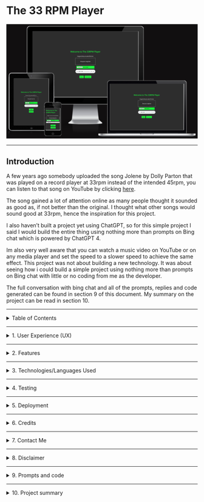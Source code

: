 # **The 33 RPM Player** #
![](/images/am_i_responsive.png)

<hr>

## **Introduction** ##
A few years ago somebody uploaded the song Jolene by Dolly Parton that was played on a record player at 33rpm instead of the intended 45rpm, you can listen to that song on YouTube by clicking [here](https://www.youtube.com/watch?v=CMrfM711vXI). 

The song gained a lot of attention online as many people thought it sounded as good as, if not better than the original. I thought what other songs would sound good at 33rpm, hence the inspiration for this project. 

I also haven’t built a project yet using ChatGPT, so for this simple project I said I would build the entire thing using nothing more than prompts on Bing chat which is powered by ChatGPT 4.  

Im also very well aware that you can watch a music video on YouTube or on any media player and set the speed to a slower speed to achieve the same effect. This project was not about building a new technology. It was about seeing how i could build a simple project using nothing more than prompts on Bing chat with little or no coding from me as the developer.

The full conversation with bing chat and all of the prompts, replies and code generated can be found in section 9 of this document. My summary on the project can be read in section 10. 
<hr>

<details>
<summary>Table of Contents</summary>
<br>

## **1. User Experience (UX)** ##
* 1.1 Target audience
* 1.2 Visitor goals
* 1.3 User stories
* 1.4 Design choices

## **2. Features** ##
* 2.1 The dropzone
* 2.2 Upload File
* 2.3 The Player
* 2.4 Fast Forward & Rewind Buttons 
* 2.5 Song Name
* 2.6 Error Message

## **3. Technologies/Languages Used** ##
* 3.1 ChatGPT via Bing
* 3.2 VSCode
* 3.3 HTML5
* 3.4 CSS
* 3.5 JavaScript
* 3.6 Favicon Generator 

## **4. Testing** ##
* 4.1 See [testing.md](testing.md) document 

## **5. Deployment** ##
* 5.1 Deployment
* 5.2 Cloning
* 5.3 Cloning Desktop

## **6. Credits** ##
* 6.1 Code 

## **7. Contact Me** ##
* 7.1 LinkedIn

## **8. Disclaimer** ##
* 8.1 Disclaimer on project

## **9. Prompts and code** ##
* 9.1 Prompts and code

## **10. Project summary** ##
* My summary on the project

</details>
<hr>

<details>
<summary>1. User Experience (UX)</summary>
<br>

### **1.1 - Target Audience** ###

Anyone who wishes to hear one of their favourite songs played at 33rpm.

### **1.2 - Visitor goals** ###

As a visitor to The 33RPM Player I want to be able to upload a song and hear it played at 33rpm.

### **1.3 - User Stories** ###

**As a visitor to The 33RPM Player want/expect/need:**

1. A simple user interface that is easy to navigate.
2. To be able to upload a song and hear it played at 33rpm.
3. To be able to fast forward and rewind the song.
4. To be able to see the name of the song that is playing.
5. To be able to see an error message if i try to upload a file that is not an audio file.

### **1.4 - Design Choices** ###

As i made this project completely using prompts in Bing chat i decided i would not make any design choices in advance and decide on the design choices as i go. 

**COLOURS**

I would prompt Bing chat with different requests as the project progressed and see what colour schemes the chat bot could come up with as we went through the CSS part of the project.

</details>

<hr>

<details>
<summary>2. Features</summary>
<br>

### **2.1 - The drop zone** ###

The clearly marked drop zone is where desktop users must drag the audio file they wish to listen to at 33rpm.

### **2.2 - Upload file** ###

For mobile users who don't have drag and drop functionality, they can click on the upload file button and select the audio file they wish to listen to at 33rpm.

### **2.3 - The player** ###

A standard HTML player that Bing chat generated when i gave it the prompt.

### **2.4 - Fast Forward & Rewind Buttons** ###

The fast forward and rewind buttons are standard HTML buttons that Bing chat generated when i gave it the prompt. The Javascript behind them allows users to skip forward or backwards by 10 seconds per click. All of the Javascript functionality was generated by Bing chat when i gave it the prompt.

### **2.5 - Song Name** ###

The song/file name is displayed to the user after the player loads it.

### **2.6 - Error Message** ###

If the user tries to upload a file that is not an audio file they will be presented with an error message.

</details>
<hr>

<details>
<summary>3. Technologies/Languages Used</summary>
<br>

* 3.1 - ChatGPT via Bing
* 3.2 - VSCode
* 3.3 - HTML5
* 3.4 - CSS
* 3.5 - JavaScript
* 3.6 - Favicon

</details>
<hr>

<details>
<summary>4. Testing</summary>
<br>

Testing information can be found in the [testing.md](testing.md) file

</details>
<hr>

<details>
<summary>5. Deployment</summary>
<br>

### **5.1 Deployment** ###

To deploy the site on Github i undertook the following steps:

1. Navigated to my profile page on Github
2. Selected this project from the repositories
3. Clicked on settings
4. Scroll down to the Github pages section
5. Click where is says source and in the dropdown menu select master
6. Click save

You will then receive a confirmation saying the page has been published and also be provided with the link where people can view your site.

The link to view the published site for this project can be found by clicking [Here](https://smcgdub.github.io/the_33rpm_player/)

<hr>

### **5.2 Cloning** ###

You can clone the projects repository to your local computer by following the steps below:

Cloning a repository using the command line

1. On github navigate to the project repository. The link can be found here: https://github.com/smcgdub/the_33rpm_player
2. Click on the button that says < >code
3. From the menu select HTTPS
4. Click on the clipboard icon on the right hand side of the URL
5. Open the terminal in your IDE
6. Change the current working directory to the location where you want the cloned directory.
7. In terminal type `git clone` and then paste the URL you copied earlier: https://github.com/smcgdub/the_33rpm_player.git
8. Press Enter to create your local clone

<hr>

### **5.3 Cloning Desktop** ###

You can also clone the project using Github Desktop. To do this you can do the following:

1. Download Github Desktop if you do not already have it installed. The link can be found here: [GitHub Desktop](https://desktop.github.com/)
2. Sign in to GitHub and GitHub Desktop before you start to clone.
3. On github navigate to the project repository. The link can be found here: https://github.com/smcgdub/the_33rpm_player
4. Click on the tab that says <>code
5. Click open with GitHub Desktop to clone and open the repository with GitHub Desktop.
6. Click Choose... and, using the Finder window, navigate to a local path where you want to clone the repository
7. Click clone

</details>
<hr>

<details>
<summary>6. Credits</summary>
<br>

### **6.1 Code** ###

All of the code for the project was generated using Bing chat powered by ChatGPT. I made only a handful of adjustments to the code myself. 

</details>

<hr>

<details>
<summary>7. Contact Me</summary>
<br>

If you wish to contact me you can do so on LinkedIn. My profile can be found here: [My LinkedIn](https://www.linkedin.com/in/stephenmcgovern01/)<br>

</details>
<hr>

<details>
<summary>8. Disclaimer</summary>
<br>

This website and all of its content was generated strictly for educational purposes only. There is no monetization of this website.

</details>

<hr>

<details>
<summary>9. Prompts and code</summary>
<br>

Below you can see the entire conversation i had with Bing chat to build this project. The prompts i asked and the responses Bing chat gave me. 

<hr>

<strong>Prompt 1:</strong><br> 
I want to build a website where users can drag an audio file and an audio player will play the song back at 33rpm. Let’s discuss the tech stack needed to do this

<strong>Response</strong><br> 
Sure! To build a website with the functionality you described, you’ll need to use a combination of front-end and back-end technologies. For the front-end, you can use HTML, CSS, and JavaScript to create the user interface and handle user interactions such as dragging and dropping an audio file. For the back-end, you can use a server-side language such as PHP or Node.js to process the audio file and play it back at 33rpm. You’ll also need a web server such as Apache or Nginx to host your website.

Is there a specific technology or language you prefer to use?<br>
1 of 24

<hr>

<strong>Prompt 2:</strong><br> 
The user won’t be able to store any music, they will only be able to drag and drop 1 song at a time, so no need for any backend

<strong>Response</strong><br> 
In that case, you can build the website using only front-end technologies. You can use HTML, CSS, and JavaScript to create the user interface and handle user interactions such as dragging and dropping an audio file. You can also use JavaScript to process the audio file and play it back at 33rpm using the Web Audio API.

Do you have any experience with these technologies?<br>
2 of 24

<hr>

<strong>Prompt 3</strong><br> 
Yes I have experience with these. Can you generate the html code for me?

<strong>Response</strong><br> 
Sure! Here’s a basic HTML template that you can use as a starting point for your website:

```html
<!DOCTYPE html>
<html>
  <head>
    <title>Audio Player</title>
  </head>
  <body>
    <h1>Audio Player</h1>
    <p>Drag and drop an audio file here:</p>
    <div id="dropzone" style="width: 300px; height: 100px; border: 2px dashed #ccc;"></div>
    <audio id="player" controls></audio>
    <script>
      // Your JavaScript code goes here
    </script>
  </body>
</html>
```

![](/images/1.png)
<br>
Preview of player generated

This template includes a dropzone element where users can drag and drop an audio file, and an audio element to play the file. You’ll need to add your own JavaScript code to handle the drag and drop event and play the audio file at 33rpm.

Is there anything else you need help with?<br>
3 of 24

<hr>

<strong>Prompt 4</strong><br> 
OK, now let’s write the JavaScript. When the user drags and drops a song into the player I want the song to start playing at 33rpm automatically. Generate this JavaScript code for me and add it to the html file you generated previously.

<strong>Response</strong><br> 
Sure! Here’s the updated HTML template with the added JavaScript code to handle the drag and drop event and play the audio file at 33rpm:

```html
<!DOCTYPE html>
<html>
  <head>
    <title>Audio Player</title>
  </head>
  <body>
    <h1>Audio Player</h1>
    <p>Drag and drop an audio file here:</p>
    <div id="dropzone" style="width: 300px; height: 100px; border: 2px dashed #ccc;"></div>
    <audio id="player" controls></audio>
    <script>
      // Get the dropzone and player elements
      const dropzone = document.querySelector('#dropzone');
      const player = document.querySelector('#player');

      // Handle the dragover event
      dropzone.addEventListener('dragover', (event) => {
        event.preventDefault();
      });

      // Handle the drop event
      dropzone.addEventListener('drop', (event) => {
        event.preventDefault();

        // Get the dropped file
        const file = event.dataTransfer.files[0];

        // Create a file reader
        const reader = new FileReader();
        reader.onload = (event) => {
          // Set the audio source and play the file at 33rpm
          player.src = event.target.result;
          player.playbackRate = 0.5;
          player.play();
        };
        reader.readAsDataURL(file);
      });
    </script>
  </body>
</html>
```

This code adds event listeners to the dropzone element to handle the dragover and drop events. When a user drags a file over the dropzone, the dragover event is fired and the default behaviour is prevented. When a user drops a file onto the dropzone, the drop event is fired and the dropped file is read using a FileReader. Once the file is read, its data is set as the source of the audio element and played back at 33rpm using the playbackRate property.

Is there anything else you need help with?<br>
4 of 24

<hr>

<strong>Prompt 5</strong><br> 
I also want the name of the file to be displayed below the player. Generate this code for me and add it to the code

<strong>Response</strong><br> 
Sure! Here’s the updated HTML template with the added code to display the name of the dropped file below the player:

```html
<!DOCTYPE html>
<html>
  <head>
    <title>Audio Player</title>
  </head>
  <body>
    <h1>Audio Player</h1>
    <p>Drag and drop an audio file here:</p>
    <div id="dropzone" style="width: 300px; height: 100px; border: 2px dashed #ccc;"></div>
    <audio id="player" controls></audio>
    <p id="filename"></p>
    <script>
      // Get the dropzone, player, and filename elements
      const dropzone = document.querySelector('#dropzone');
      const player = document.querySelector('#player');
      const filename = document.querySelector('#filename');

      // Handle the dragover event
      dropzone.addEventListener('dragover', (event) => {
        event.preventDefault();
      });

      // Handle the drop event
      dropzone.addEventListener('drop', (event) => {
        event.preventDefault();

        // Get the dropped file
        const file = event.dataTransfer.files[0];

        // Display the file name
        filename.textContent = file.name;

        // Create a file reader
        const reader = new FileReader();
        reader.onload = (event) => {
          // Set the audio source and play the file at 33rpm
          player.src = event.target.result;
          player.playbackRate = 0.5;
          player.play();
        };
        reader.readAsDataURL(file);
      });
    </script>
  </body>
</html>
```

![](/images/1.1.png)
<br>
Preview of player generated

This code adds a new p element with the id of filename to display the name of the dropped file. When a user drops a file onto the dropzone, the drop event is fired and the name of the dropped file is set as the text content of the filename element.

Is there anything else you need help with?<br>
5 of 24

<hr>

<strong>Prompt 6</strong><br> 
Let’s add a fast-forward button and a rewind button so a user can fast-forward and rewind the song. I don’t want these buttons to skip to the next song, they just fast forward or rewind the current song

<strong>Response</strong><br> 
Sure! Here’s the updated HTML template with the added code to include fast forward and rewind buttons:

```html
<!DOCTYPE html>
<html>
  <head>
    <title>Audio Player</title>
  </head>
  <body>
    <h1>Audio Player</h1>
    <p>Drag and drop an audio file here:</p>
    <div id="dropzone" style="width: 300px; height: 100px; border: 2px dashed #ccc;"></div>
    <audio id="player" controls></audio>
    <p id="filename"></p>
    <button id="rewind">Rewind</button>
    <button id="fastforward">Fast Forward</button>
    <script>
      // Get the dropzone, player, filename, rewind, and fastforward elements
      const dropzone = document.querySelector('#dropzone');
      const player = document.querySelector('#player');
      const filename = document.querySelector('#filename');
      const rewind = document.querySelector('#rewind');
      const fastforward = document.querySelector('#fastforward');

      // Handle the dragover event
      dropzone.addEventListener('dragover', (event) => {
        event.preventDefault();
      });

      // Handle the drop event
      dropzone.addEventListener('drop', (event) => {
        event.preventDefault();

        // Get the dropped file
        const file = event.dataTransfer.files[0];

        // Display the file name
        filename.textContent = file.name;

        // Create a file reader
        const reader = new FileReader();
        reader.onload = (event) => {
          // Set the audio source and play the file at 33rpm
          player.src = event.target.result;
          player.playbackRate = 0.5;
          player.play();
        };
        reader.readAsDataURL(file);
      });

      // Handle the click event for the rewind button
      rewind.addEventListener('click', () => {
        player.currentTime -= 10;
      });

      // Handle the click event for the fastforward button
      fastforward.addEventListener('click', () => {
        player.currentTime += 10;
      });
    </script>
  </body>
</html>
```

![](/images/2.png)
<br>
Preview of player generated

This code adds two new button elements with the ids of rewind and fastforward to allow users to rewind or fast forward the audio by 10 seconds. When a user clicks on one of these buttons, the currentTime property of the audio element is updated to move the playback position backward or forward by 10 seconds.

Is there anything else you need help with?<br>
6 of 24

<hr>

<strong>Prompt 7</strong><br> 
Now let’s add an upload button to the player for mobile users who are not able to drag and drop. Add an upload button that will allow users to select a song from their device and once selected the song will automatically start to play. Add this to the previous code you generated

<strong>Response</strong><br> 
Sure! Here’s the updated HTML template with the added code to include an upload button for mobile users:

```html
<!DOCTYPE html>
<html>
  <head>
    <title>Audio Player</title>
  </head>
  <body>
    <h1>Audio Player</h1>
    <p>Drag and drop an audio file here:</p>
    <div id="dropzone" style="width: 300px; height: 100px; border: 2px dashed #ccc;"></div>
    <input type="file" id="fileinput" accept="audio/*">
    <audio id="player" controls></audio>
    <p id="filename"></p>
    <button id="rewind">Rewind</button>
    <button id="fastforward">Fast Forward</button>
    <script>
      // Get the dropzone, player, filename, rewind, fastforward, and fileinput elements
      const dropzone = document.querySelector('#dropzone');
      const player = document.querySelector('#player');
      const filename = document.querySelector('#filename');
      const rewind = document.querySelector('#rewind');
      const fastforward = document.querySelector('#fastforward');
      const fileinput = document.querySelector('#fileinput');

      // Handle the dragover event
      dropzone.addEventListener('dragover', (event) => {
        event.preventDefault();
      });

      // Handle the drop event
      dropzone.addEventListener('drop', (event) => {
        event.preventDefault();

        // Get the dropped file
        const file = event.dataTransfer.files[0];

        // Display the file name
        filename.textContent = file.name;

        // Create a file reader
        const reader = new FileReader();
        reader.onload = (event) => {
          // Set the audio source and play the file at 33rpm
          player.src = event.target.result;
          player.playbackRate = 0.5;
          player.play();
        };
        reader.readAsDataURL(file);
      });

      // Handle the change event for the file input
      fileinput.addEventListener('change', (event) => {
        // Get the selected file
        const file = event.target.files[0];

        // Display the file name
        filename.textContent = file.name;

        // Create a file reader
        const reader = new FileReader();
        reader.onload = (event) => {
          // Set the audio source and play the file at 33rpm
          player.src = event.target.result;
          player.playbackRate = 0.5;
          player.play();
        };
        reader.readAsDataURL(file);
      });

      // Handle the click event for the rewind button
      rewind.addEventListener('click', () => {
        player.currentTime -= 10;
      });

      // Handle the click event for the fastforward button
      fastforward.addEventListener('click', () => {
        player.currentTime += 10;
      });
    </script>
  </body>
</html>
```

![](/images/3.png)
<br>
Preview of player generated

This code adds a new input element with the type of file and the id of fileinput to allow mobile users to select an audio file from their device. When a user selects a file using this input, the change event is fired and the selected file is read using a FileReader. Once the file is read, its data is set as the source of the audio element and played back at 33rpm using the playbackRate property.

Is there anything else you need help with?<br>
7 of 24

<hr>

<strong>Prompt 8</strong><br> 
When a user uploads a song, the file type is being displayed as well as the file name. For example when I uploaded the song crazy by gnarls barkley, what was displayed is crazy.mp3 I don’t want this to happen, what I want to display is just the file/song name and not the file type. Adjust the code you last generated to achieve this

<strong>Response</strong><br> 
Sure! Here’s the updated HTML template with the added code to display only the file name without the file extension:

```html
<!DOCTYPE html>
<html>
  <head>
    <title>Audio Player</title>
  </head>
  <body>
    <h1>Audio Player</h1>
    <p>Drag and drop an audio file here:</p>
    <div id="dropzone" style="width: 300px; height: 100px; border: 2px dashed #ccc;"></div>
    <input type="file" id="fileinput" accept="audio/*">
    <audio id="player" controls></audio>
    <p id="filename"></p>
    <button id="rewind">Rewind</button>
    <button id="fastforward">Fast Forward</button>
    <script>
      // Get the dropzone, player, filename, rewind, fastforward, and fileinput elements
      const dropzone = document.querySelector('#dropzone');
      const player = document.querySelector('#player');
      const filename = document.querySelector('#filename');
      const rewind = document.querySelector('#rewind');
      const fastforward = document.querySelector('#fastforward');
      const fileinput = document.querySelector('#fileinput');

      // Handle the dragover event
      dropzone.addEventListener('dragover', (event) => {
        event.preventDefault();
      });

      // Handle the drop event
      dropzone.addEventListener('drop', (event) => {
        event.preventDefault();

        // Get the dropped file
        const file = event.dataTransfer.files[0];

        // Display the file name without the extension
        filename.textContent = file.name.replace(/\.[^/.]+$/, "");

        // Create a file reader
        const reader = new FileReader();
        reader.onload = (event) => {
          // Set the audio source and play the file at 33rpm
          player.src = event.target.result;
          player.playbackRate = 0.5;
          player.play();
        };
        reader.readAsDataURL(file);
      });

      // Handle the change event for the file input
      fileinput.addEventListener('change', (event) => {
        // Get the selected file
        const file = event.target.files[0];

        // Display the file name without the extension
        filename.textContent = file.name.replace(/\.[^/.]+$/, "");

        // Create a file reader
        const reader = new FileReader();
        reader.onload = (event) => {
          // Set the audio source and play the file at 33rpm
          player.src = event.target.result;
          player.playbackRate = 0.5;
          player.play();
        };
        reader.readAsDataURL(file);
      });

      // Handle the click event for the rewind button
      rewind.addEventListener('click', () => {
        player.currentTime -= 10;
      });

      // Handle the click event for the fastforward button
      fastforward.addEventListener('click', () => {
        player.currentTime += 10;
      });
    </script>
  </body>
</html>
```

![](/images/4.png)
<br>
Preview of player generated

This code updates the drop and change event handlers to display only the file name without the file extension. When a user drops or selects a file, its name is extracted using a regular expression to remove the file extension before setting it as the text content of the filename element.

Is there anything else you need help with?<br>
8 of 24 

<hr>

<strong>Prompt 9</strong><br> 
Is there a way we can check if the user is dropping or uploading a none audio file? If so how do we check this? And if it’s not an audio file that the player can play, can we generate a message to the user to say "Sorry the type of file you are trying to load cannot be played in this player"

<strong>Response</strong><br>
Yes, it is possible to check if the user is dropping or uploading a non-audio file. You can do this by checking the type property of the dropped or selected file to see if it starts with audio/. If the file is not an audio file, you can display a message to the user to let them know that the file cannot be played.

Here’s the updated HTML template with the added code to check if the dropped or selected file is an audio file and display a message if it’s not

```html
<!DOCTYPE html>
<html>
  <head>
    <title>Audio Player</title>
  </head>
  <body>
    <h1>Audio Player</h1>
    <p>Drag and drop an audio file here:</p>
    <div id="dropzone" style="width: 300px; height: 100px; border: 2px dashed #ccc;"></div>
    <input type="file" id="fileinput" accept="audio/*">
    <audio id="player" controls></audio>
    <p id="filename"></p>
    <p id="message"></p>
    <button id="rewind">Rewind</button>
    <button id="fastforward">Fast Forward</button>
    <script>
      // Get the dropzone, player, filename, message, rewind, fastforward, and fileinput elements
      const dropzone = document.querySelector('#dropzone');
      const player = document.querySelector('#player');
      const filename = document.querySelector('#filename');
      const message = document.querySelector('#message');
      const rewind = document.querySelector('#rewind');
      const fastforward = document.querySelector('#fastforward');
      const fileinput = document.querySelector('#fileinput');

      // Handle the dragover event
      dropzone.addEventListener('dragover', (event) => {
        event.preventDefault();
      });

      // Handle the drop event
      dropzone.addEventListener('drop', (event) => {
        event.preventDefault();

        // Get the dropped file
        const file = event.dataTransfer.files[0];

        // Check if the file is an audio file
        if (file.type.startsWith('audio/')) {
          // Display the file name without the extension
          filename.textContent = file.name.replace(/\.[^/.]+$/, "");

          // Create a file reader
          const reader = new FileReader();
          reader.onload = (event) => {
            // Set the audio source and play the file at 33rpm
            player.src = event.target.result;
            player.playbackRate = 0.5;
            player.play();
          };
          reader.readAsDataURL(file);
        } else {
          // Display a message to the user
          message.textContent = "Sorry, the type of file you are trying to load cannot be played in this player.";
        }
      });

      // Handle the change event for the file input
      fileinput.addEventListener('change', (event) => {
        // Get the selected file
        const file = event.target.files[0];

        // Check if the file is an audio file
        if (file.type.startsWith('audio/')) {
          // Display the file name without the extension
          filename.textContent = file.name.replace(/\.[^/.]+$/, "");

          // Create a file reader
          const reader = new FileReader();
          reader.onload = (event) => {
            // Set the audio source and play the file at 33rpm
            player.src = event.target.result;
            player.playbackRate = 0.5;
            player.play();
          };
          reader.readAsDataURL(file);
        } else {
          // Display a message to the user
          message.textContent = "Sorry, the type of file you are trying to load cannot be played in this player.";
        }
      });

      // Handle the click event for the rewind button
      rewind.addEventListener('click', () => {
        player.currentTime -= 10;
      });

      // Handle the click event for the fastforward button
      fastforward.addEventListener('click', () => {
        player.currentTime += 10;
      });
    </script>
  </body>
</html>
```

![](/images/4.1.png)
<br>
Preview of player generated

This code updates the drop and change event handlers to check if the dropped or selected file is an audio file by checking its type property. If the file is not an audio file, a message is displayed to let the user know that it cannot be played.

Is there anything else you need help with?<br>
9 of 24

<hr>

<strong>Prompt 10</strong><br> 
If the user tries to upload a none audio file then the error message is displaying correctly. However, if the user then uploads a correct audio file, the previous error message is still displaying. Adjust the code we are using so if the user uploads an audio file after trying to upload a none audio file, the message that error message that displays "Sorry, the type of file you are trying to load cannot be played in this player." is removed

<strong>Response</strong><br> 
Sure! Here’s the updated HTML template with the added code to remove the error message when the user uploads a valid audio file after trying to upload a non-audio file:

```html
<!DOCTYPE html>
<html>
  <head>
    <title>Audio Player</title>
  </head>
  <body>
    <h1>Audio Player</h1>
    <p>Drag and drop an audio file here:</p>
    <div id="dropzone" style="width: 300px; height: 100px; border: 2px dashed #ccc;"></div>
    <input type="file" id="fileinput" accept="audio/*">
    <audio id="player" controls></audio>
    <p id="filename"></p>
    <p id="message"></p>
    <button id="rewind">Rewind</button>
    <button id="fastforward">Fast Forward</button>
    <script>
      // Get the dropzone, player, filename, message, rewind, fastforward, and fileinput elements
      const dropzone = document.querySelector('#dropzone');
      const player = document.querySelector('#player');
      const filename = document.querySelector('#filename');
      const message = document.querySelector('#message');
      const rewind = document.querySelector('#rewind');
      const fastforward = document.querySelector('#fastforward');
      const fileinput = document.querySelector('#fileinput');

      // Handle the dragover event
      dropzone.addEventListener('dragover', (event) => {
        event.preventDefault();
      });

      // Handle the drop event
      dropzone.addEventListener('drop', (event) => {
        event.preventDefault();

        // Get the dropped file
        const file = event.dataTransfer.files[0];

        // Check if the file is an audio file
        if (file.type.startsWith('audio/')) {
          // Clear any previous messages
          message.textContent = "";

          // Display the file name without the extension
          filename.textContent = file.name.replace(/\.[^/.]+$/, "");

          // Create a file reader
          const reader = new FileReader();
          reader.onload = (event) => {
            // Set the audio source and play the file at 33rpm
            player.src = event.target.result;
            player.playbackRate = 0.5;
            player.play();
          };
          reader.readAsDataURL(file);
        } else {
          // Display a message to the user
          message.textContent = "Sorry, the type of file you are trying to load cannot be played in this player.";
        }
      });

      // Handle the change event for the file input
      fileinput.addEventListener('change', (event) => {
        // Get the selected file
        const file = event.target.files[0];

        // Check if the file is an audio file
        if (file.type.startsWith('audio/')) {
          // Clear any previous messages
          message.textContent = "";

          // Display the file name without the extension
          filename.textContent = file.name.replace(/\.[^/.]+$/, "");

          // Create a file reader
          const reader = new FileReader();
          reader.onload = (event) => {
            // Set the audio source and play the file at 33rpm
            player.src = event.target.result;
            player.playbackRate = 0.5;
            player.play();
          };
          reader.readAsDataURL(file);
        } else {
          // Display a message to the user
          message.textContent = "Sorry, the type of file you are trying to load cannot be played in this player.";
        }
      });

      // Handle the click event for the rewind button
      rewind.addEventListener('click', () => {
        player.currentTime -= 10;
      });

      // Handle the click event for the fastforward button
      fastforward.addEventListener('click', () => {
        player.currentTime += 10;
      });
    </script>
  </body>
</html>
```

![](/images/4.png)
<br>
Preview of player generated

This code updates the drop and change event handlers to clear any previous error messages when a valid audio file is dropped or selected. If a user drops or selects an audio file after trying to upload a non-audio file, any previous error messages are removed by setting the text content of the message element to an empty string.

Is there anything else you need help with?<br>
10 of 24

<hr>

<strong>Prompt 11</strong><br> 
If the user drags an audio file and drops it outside of the dropzone then the song will open in a new tab in the browser and play at normal speed. Can we disable this so if the user drags and drops a file outside of the dropzone nothing happens

<strong>Response</strong><br> 
Yes, it is possible to prevent the default behavior of the browser when a user drags and drops a file outside of the dropzone. You can do this by adding an event listener to the document object to handle the dragover and drop events and prevent their default behavior.

Here’s the updated HTML template with the added code to prevent the default behavior of the browser when a user drags and drops a file outside of the dropzone:

```html
<!DOCTYPE html>
<html>
  <head>
    <title>Audio Player</title>
  </head>
  <body>
    <h1>Audio Player</h1>
    <p>Drag and drop an audio file here:</p>
    <div id="dropzone" style="width: 300px; height: 100px; border: 2px dashed #ccc;"></div>
    <input type="file" id="fileinput" accept="audio/*">
    <audio id="player" controls></audio>
    <p id="filename"></p>
    <p id="message"></p>
    <button id="rewind">Rewind</button>
    <button id="fastforward">Fast Forward</button>
    <script>
      // Get the dropzone, player, filename, message, rewind, fastforward, and fileinput elements
      const dropzone = document.querySelector('#dropzone');
      const player = document.querySelector('#player');
      const filename = document.querySelector('#filename');
      const message = document.querySelector('#message');
      const rewind = document.querySelector('#rewind');
      const fastforward = document.querySelector('#fastforward');
      const fileinput = document.querySelector('#fileinput');

      // Prevent the default behavior for dragover and drop events on the document
      document.addEventListener('dragover', (event) => {
        event.preventDefault();
      });
      document.addEventListener('drop', (event) => {
        event.preventDefault();
      });

      // Handle the dragover event for the dropzone
      dropzone.addEventListener('dragover', (event) => {
        event.preventDefault();
      });

      // Handle the drop event for the dropzone
      dropzone.addEventListener('drop', (event) => {
        event.preventDefault();

        // Get the dropped file
        const file = event.dataTransfer.files[0];

        // Check if the file is an audio file
        if (file.type.startsWith('audio/')) {
          // Clear any previous messages
          message.textContent = "";

          // Display the file name without the extension
          filename.textContent = file.name.replace(/\.[^/.]+$/, "");

          // Create a file reader
          const reader = new FileReader();
          reader.onload = (event) => {
            // Set the audio source and play the file at 33rpm
            player.src = event.target.result;
            player.playbackRate = 0.5;
            player.play();
          };
          reader.readAsDataURL(file);
        } else {
          // Display a message to the user
          message.textContent = "Sorry, the type of file you are trying to load cannot be played in this player.";
        }
      });

      // Handle the change event for the file input
      fileinput.addEventListener('change', (event) => {
        // Get the selected file
        const file = event.target.files[0];

        // Check if the file is an audio file
        if (file.type.startsWith('audio/')) {
          // Clear any previous messages
          message.textContent = "";

          // Display the file name without the extension
          filename.textContent = file.name.replace(/\.[^/.]+$/, "");

          // Create a file reader
          const reader = new FileReader();
          reader.onload = (event) => {
            // Set the audio source and play the file at 33rpm
            player.src = event.target.result;
            player.playbackRate = 0.5;
            player.play();
          };
          reader.readAsDataURL(file);
        } else {
          // Display a message to the user
          message.textContent = "Sorry, the type of file you are trying to load cannot be played in this player.";
        }
      });

      // Handle the click event for the rewind button
      rewind.addEventListener('click', () => {
        player.currentTime -= 10;
      });

      // Handle the click event for the fastforward button
      fastforward.addEventListener('click', () => {
        player.currentTime += 10;
      });
    </script>
  </body>
</html>
```

This code adds two new event listeners to handle dragover and drop events on document. When a user drags a file over or drops a file onto any part of document, these events are fired and their default behavior is prevented.

Is there anything else you need help with?<br>
11 of 24

<hr>

<strong>CSS Prompts:</strong>

<strong>Prompt 12</strong><br> 
I want you to help me style a html file and generate some CSS to make the page nice looking and mobile responsive. Can you help me do this?

<strong>Response</strong><br> 
Sure! I can help you with that. Do you have any specific design or layout in mind for your page?<br>
12 of 24

<hr>

<strong>Prompt 13</strong><br> 
The html code is below: 

```html
<!DOCTYPE html>
<html>

<head>
  <title>Audio Player Test</title>
</head>

<body>
  <h1>Audio Player</h1>
  <p>Drag and drop an audio file here:</p>
  <div id="dropzone" style="width: 300px; height: 100px; border: 2px dashed #ccc;">Drop your song here</div> <input
    type="file" id="fileinput" accept="audio/*"> <audio id="player" controls></audio>
  <p id="">Now playing: <span id="filename"></span> </p>
  <p id="message"></p> <button id="rewind">Rewind</button> <button id="fastforward">Fast Forward</button>
</body>

</html>
```

I want all elements centred on the page both horizontally and vertically. I also want the page to be mobile responsive so it adjusts to the users screen size. We can work on colours after we do this.

<strong>Response</strong><br> 
Sure! Here’s some CSS code that you can add to your HTML file to centre all elements on the page both horizontally and vertically and make the page mobile responsive:

```css
body {
  display: flex;
  flex-direction: column;
  align-items: center;
  justify-content: center;
  height: 100vh;
}

@media (max-width: 600px) {
  #dropzone {
    width: 80%;
  }
}
```

![](/images/5.png)
<br>
Preview of player generated

You can add this code within a `<style>` tag in the `<head>` section of your HTML file. Let me know if you have any questions or if there’s anything else I can help with!<br>
13 of 24

<hr>

<strong>Prompt 14</strong><br> 
Make the fast forward and rewind buttons 100% width on mobile devices

<strong>Response</strong><br> 
Sure! You can add the following CSS code to make the fast forward and rewind buttons 100% width on mobile devices:

```css
@media (max-width: 600px) {
  #rewind, #fastforward {
    width: 100%;
  }
}
```

![](/images/6.png)
<br>
Preview of player generated

You can add this code to the existing CSS code within the `<style>` tag in the `<head>` section of your HTML file. Let me know if you have any questions or if there’s anything else I can help with!<br>
14 of 24

<hr>

<strong>Prompt 15</strong><br> 
I have adjusted the code, we are now using the code below: 

```css
body {
  display: flex;
  flex-direction: column;
  align-items: center;
  justify-content: center;
  height: 100vh;
}

@media (max-width: 600px) {
  #dropzone {
    width: 80%;
  }
}

@media (max-width: 600px) {

  #rewind,
  #fastforward {
    width: 100%;
    padding: 10px;
    margin: 5px;
  }
}
```

I want you to change the colour scheme of the page so it’s not just white and grey. Give the page a colour scheme that would be engaging for users. I want the page to have a chilled and relaxed feel

<strong>Response</strong><br> 
Sure! Here’s some CSS code that you can add to your existing CSS code to give the page a chilled and relaxed feel with a color scheme that’s engaging for users:

```css
body {
  background-color: #F5F5DC;
}

h1 {
  color: #6B8E23;
}

p {
  color: #556B2F;
}

#dropzone {
  border-color: #6B8E23;
}

button {
  background-color: #6B8E23;
  color: white;
}
```

![](/images/8.png)
<br>
Preview of player generated

This code will give your page a beige background with green accents. You can adjust the colors to your liking by changing the values of the background-color, color, and border-color properties. Let me know if you have any questions or if there’s anything else I can help with!<br>
15 of 24

<hr>

<strong>Prompt 16:</strong><br> 
No I don’t like that colour scheme. Try another one. I also want you to keep all of the CSS code below. You can add the colour scheme to this code: 

```css
body {
  display: flex;
  flex-direction: column;
  align-items: center;
  justify-content: center;
  height: 100vh;
}

@media (max-width: 600px) {
  #dropzone {
    width: 80%;
  }
}

@media (max-width: 600px) {

  #rewind,
  #fastforward {
    width: 100%;
    padding: 10px;
    margin: 5px;
  }
}
```

<strong>Response</strong><br> 
Sure! Here’s another colour scheme that you can try for your page:

```css
body {
  background-color: #F0EAD6;
}

h1 {
  color: #8B4513;
}

p {
  color: #A0522D;
}

#dropzone {
  border-color: #8B4513;
}

button {
  background-color: #8B4513;
  color: white;
}
```

![](/images/9.png)
<br>
Preview of player generated

This code will give your page a light brown background with dark brown accents. You can add this code to your existing CSS code to apply the new colour scheme. Let me know if you have any questions or if there’s anything else I can help with!<br>
16 of 24

<hr>

<strong>Prompt 17</strong><br> 
No I don’t like that colour either. Maybe use something blue. Also I want you to keep all the CSS code below and add the new colour scheme to this code: 

```css
body {
  display: flex;
  flex-direction: column;
  align-items: center;
  justify-content: center;
  height: 100vh;
}

@media (max-width: 600px) {
  #dropzone {
    width: 80%;
  }
}

@media (max-width: 600px) {

  #rewind,
  #fastforward {
    width: 100%;
    padding: 10px;
    margin: 5px;
  }
}
```

<strong>Response</strong><br> 
Sure! Here’s a colour scheme that incorporates blue that you can try for your page:

```css
body {
  background-color: #E6E6FA;
}

h1 {
  color: #4169E1;
}

p {
  color: #000080;
}

#dropzone {
  border-color: #4169E1;
}

button {
  background-color: #4169E1;
  color: white;
}
```

![](/images/10.png)
<br>
Preview of player generated

This code will give your page a light lavender background with blue accents. You can add this code to your existing CSS code to apply the new colour scheme. Let me know if you have any questions or if there’s anything else I can help with!<br>
17 of 24

<hr>

<strong>Prompt 18</strong><br> 
You removed this code I entered below: 

```css
body {
  display: flex;
  flex-direction: column;
  align-items: center;
  justify-content: center;
  height: 100vh;
}

@media (max-width: 600px) {
  #dropzone {
    width: 80%;
  }
}

@media (max-width: 600px) {

  #rewind,
  #fastforward {
    width: 100%;
    padding: 10px;
    margin: 5px;
  }
}
```

Add your code into the code above so they are merged

<strong>Response</strong><br> 
My apologies for any confusion. Here is the complete CSS code that includes both the colour scheme and the other styles you mentioned:

```css
body {
  display: flex;
  flex-direction: column;
  align-items: center;
  justify-content: center;
  height: 100vh;
  background-color: #E6E6FA;
}

h1 {
  color: #4169E1;
}

p {
  color: #000080;
}

#dropzone {
  border-color: #4169E1;
  width: 300px;
  height: 100px;
}

button {
  background-color: #4169E1;
  color: white;
}

@media (max-width: 600px) {
  #dropzone {
    width: 80%;
  }

  #rewind,
  #fastforward {
    width: 100%;
    padding: 10px;
    margin: 5px;
  }
}
```

![](/images/11.png)
<br>
Preview of player generated

This code includes both the color scheme and the other styles you mentioned, such as centring all elements on the page and making the page mobile responsive. You can replace your existing CSS code with this code to apply all of the styles. Let me know if you have any questions or if there’s anything else I can help with!<br>
18 of 24

<hr>

<strong>Prompt 19</strong><br> 
In the html code, the dropzone has some text written inside the div that says Drop your song here. The code is below: 

```html
<div id="dropzone" style="width: 300px; height: 100px; border: 2px dashed #ccc;">Drop your song here</div>
```

I want the text to be centred in the dropzone, at the moment it is written in the top left hand corner. Can you adjust the code so its centred inside the dropzone bother horizontally and vertically

<strong>Response</strong><br> 
Sure! You can centre the text inside the #dropzone element both horizontally and vertically by adding the following CSS code:

```css
#dropzone {
  display: flex;
  align-items: center;
  justify-content: center;
}
```

![](/images/12.png)
<br>
Preview of player generated

This code will centre the text inside the #dropzone element by using flexbox. You can add this code to your existing CSS code to apply the new style. Let me know if you have any questions or if there’s anything else I can help with!<br>
19 of 24

<hr>

<strong>Prompt 20</strong><br> 
Lets change up the colour scheme as I don’t like it. Change the colour scheme via CSS to one of black, dark grey, and bright green.

<strong>Response</strong><br> 
Sure! Here’s a colour scheme that incorporates black, dark grey, and bright green that you can try for your page:

```css
body {
  background-color: #333333;
}

h1 {
  color: #00FF00;
}

p {
  color: #FFFFFF;
}

#dropzone {
  border-color: #00FF00;
}

button {
  background-color: #00FF00;
  color: black;
}
```

![](/images/13.png)
<br>
Preview of player generated

This code will give your page a dark grey background with bright green accents and white text. You can add this code to your existing CSS code to apply the new colour scheme. Let me know if you have any questions or if there’s anything else I can help with!<br>
20 of 24

<hr>

<strong>Prompt 21</strong><br> 
Merge the CSS code you just generated to the CSS I am already using below 

```css
body {
  display: flex;
  flex-direction: column;
  align-items: center;
  justify-content: center;
  height: 100vh;
  background-color: #E6E6FA;
}

h1 {
  color: #4169E1;
}

p {
  color: #000080;
}

#dropzone {
  border-color: #4169E1;
  width: 300px;
  height: 100px;
  display: flex;
  align-items: center;
  justify-content: center;
}

button {
  background-color: #4169E1;
  color: white;
}

@media (max-width: 600px) {
  #dropzone {
    width: 80%;
  }

  #rewind,
  #fastforward {
    width: 100%;
    padding: 10px;
    margin: 5px;
  }
}
```

<strong>Response</strong><br> 
Sure! Here is the complete CSS code that includes both the new colour scheme and the other styles you mentioned:

```css
body {
  display: flex;
  flex-direction: column;
  align-items: center;
  justify-content: center;
  height: 100vh;
  background-color: #333333;
}

h1 {
  color: #00FF00;
}

p {
  color: #FFFFFF;
}

#dropzone {
  border-color: #00FF00;
  width: 300px;
  height: 100px;
  display: flex;
  align-items: center;
  justify-content: center;
}

button {
  background-color: #00FF00;
  color: black;
}

@media (max-width: 600px) {
  #dropzone {
    width: 80%;
  }

  #rewind,
  #fastforward {
    width: 100%;
    padding: 10px;
    margin: 5px;
  }
}
```

![](/images/14.png)
<br>
Preview of player generated

This code includes both the new colour scheme and the other styles you mentioned, such as centring all elements on the page and making the page mobile responsive. You can replace your existing CSS code with this code to apply all of the styles. Let me know if you have any questions or if there’s anything else I can help with!<br>
21 of 24

<hr>

<strong>Prompt 22</strong><br> 
Can we change the html and CSS so on desktop computers the fast forward and rewind buttons are side by side on the same row. And on mobile devices they change to be stacked on top of each other. The breakpoint to enable this change is 786px

<strong>Response</strong><br> 
Sure! You can achieve this by wrapping the #rewind and #fastforward buttons in a div element and adding the following CSS code:

```html
<div id="button-container">
  <button id="rewind">Rewind</button>
  <button id="fastforward">Fast Forward</button>
</div>
```

```css
#button-container {
  display: flex;
  flex-direction: row;
}

@media (max-width: 786px) {
  #button-container {
    flex-direction: column;
  }
}
```

![](/images/15.png)
<br>
Preview of player generated

<br>

![](/images/15.1.png)
<br>
Preview of player generated (Buttons side by side)

This code will display the #rewind and #fastforward buttons side by side on the same row on desktop computers and stack them on top of each other on mobile devices with a screen width of 786px or less. You can add this code to your existing HTML and CSS code to apply the new styles. Let me know if you have any questions or if there’s anything else I can help with!<br>
22 of 24

<hr>

<strong>Prompt 23</strong><br> 
Add some margin and padding to this element of html so it’s not so close to the other elements. 

```html
<input type="file" id="fileinput" accept="audio/*">
```

<strong>Response</strong><br> 
Sure! You can add some margin and padding to the #fileinput element by adding the following CSS code:

```css
#fileinput {
  margin: 10px;
  padding: 5px;
}
```

![](/images/16.png)
<br>
Preview of player generated

This code will add 10px of margin and 5px of padding to the #fileinput element, which will create some space between it and the other elements on the page. You can adjust the values of the margin and padding properties to your liking. You can add this code to your existing CSS code to apply the new style. Let me know if you have any questions or if there’s anything else I can help with!<br>
23 of 24

<hr>

<strong>Prompt 24</strong><br> 
Change the CSS so this element has the same CSS as the fast-forward and rewind buttons.

```html
<input type="file" id="fileinput" accept="audio/*">
```

<strong>Response</strong><br> 
Sure! You can apply the same styles to the #fileinput element a the #rewind and #fastforward buttons by adding the following CSS code:

```css
#fileinput {
  background-color: #00FF00;
  color: black;
  padding: 10px;
  margin: 5px;
}

@media (max-width: 786px) {
  #fileinput {
    width: 100%;
  }
}
```

![](/images/17.png)
<br>
Preview of player generated

At this point i did a small rearranging of the HTML code so the error message appears below the buttons. This brings the buttons directly up to under the song name so it has a better aesthetic. 

![](/images/19.png)
<br>
Preview of player generated

This code will apply the same background colour, text colour, padding, and margin to the #fileinput element as the #rewind and #fastforward buttons. It will also make the #fileinput element 100% width on mobile devices with a screen width of 786px or less. You can add this code to your existing CSS code to apply the new styles. Let me know if you have any questions or if there’s anything else I can help with!<br>
24 of 24

</details>

<hr>

<details>
<summary>10. Project summary</summary>
<br>

At this point i could do more CSS to give the player a better aesthetic look, however, i wanted to use this project to demonstrate how you could take an idea and build a fully functioning project of HTML, CSS and Javascript using as little as 24 prompts using Bing chat.  

<strong>Functionality</strong><br>
The players functionality does exactly what i asked Bing chat for. All of the code that was generated was done so will no errors and it functioned exactly how i wanted it to. I did need to expand on one or two requests to get it exactly how i wanted, but the functionality works the way i requested.

<strong>Design and aesthetics</strong><br>
For me Bing chat is still lacking in the CSS and design space. When i asked it for a few colour schemes originally the green and brown versions it came back with very not pleasant to look at. I had to prompt it to try the blue/lavender. Also the final colour scheme of dark grey and bright green came from me the developer as a prompt. 

Im sure i could probably make this much more aesthetically pleasing if i used more prompts, but the whole idea behind this project was to get a MVP (Minimum Viable Product) published in as few prompts as possible. 

Ive no doubt as the ChatGPT/Bing chat technology develops the design and aesthetics will improve, but for now it is lacking in this area.

<strong>Development time</strong><br>
This is where Bing chat really did show what its capable of, this entire project was completed in around 15 minutes from my first prompt right through until my 24th prompt.

<strong>Code summary</strong><br>
<strong>HTML:</strong> 37 Lines of code<br>
<strong>CSS:</strong> 65 Lines of code<br>
<strong>Javascript:</strong> 89 Lines of code<br>
<strong>Total lines of code:</strong> 191

<strong>Final thoughts</strong><br>
I think this project really shows the power and potential of ChatGPT/Bing chat. Any experienced developer reading this might think its a simple easy project and i could do it in my sleep. 

However what i wanted to demonstrate with this project was how someone with little or no coding experience could leverage the power of Bing chat/ChatGPT and take a project from concept to completion in as little as 15 minutes.

As well as being a junior software developer im also an entrepreneur and business owner. I meet so many people with great business ideas who sometimes don't have the necessary funding or technical expertise to develop their ideas into products. 

As long these AI tools remain free/minimum cost, this barrier to entry is a barrier i can see being broken down dramatically which i think is a good thing. 
</details>

